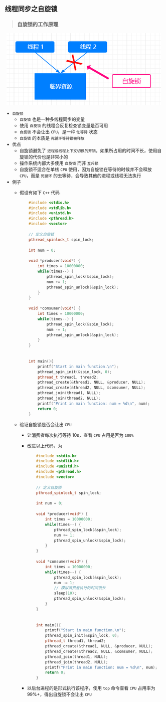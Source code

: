 ## 线程同步之自旋锁

>### 自旋锁的工作原理

<div align="center">
    <img src="img/spinlock.png" height="230" alt="" />
</div>

* `自旋锁`
    * `自旋锁` 也是一种多线程同步的变量
    * 使用 `自旋锁` 的线程会反复检查锁变量是否可用
    * `自旋锁` 不会让出 `CPU`，是一种 `忙等待` 状态
    * `自旋锁` 的本质是 `死循环等待锁被释放`
* 优点
    * 自旋锁避免了 `进程或线程上下文切换的开销`，如果所占用的时间不长，使用自旋锁的代价也是非常小的
    * 操作系统内部大多使用 `自旋锁` 而非 `互斥锁`
    * 自旋锁不适合在单核 `CPU` 使用，因为自旋锁在等待的时候并不会释放 `CPU`，而是 `死循环` 的去等待，会导致其他的进程或线程无法执行
* 例子
    * 假设有如下 `C++` 代码
    
        ```C++
            #include <stdio.h>
            #include <stdlib.h>
            #include <unistd.h>
            #include <pthread.h>
            #include <vector>
            
            // 定义自旋锁
            pthread_spinlock_t spin_lock;
            
            int num = 0;
            
            void *producer(void*) {
                int times = 10000000;
                while(times--) {
                    pthread_spin_lock(&spin_lock);
                    num += 1;
                    pthread_spin_unlock(&spin_lock);
                }
            }
            
            void *comsumer(void*) {
                int times = 10000000;
                while(times--) {
                    pthread_spin_lock(&spin_lock);
                    num -= 1;
                    pthread_spin_unlock(&spin_lock);
                }
            }
            
            
            int main(){
                printf("Start in main function.\n");
                pthread_spin_init(&spin_lock, 0);
                pthread_t thread1, thread2;
                pthread_create(&thread1, NULL, &producer, NULL);
                pthread_create(&thread2, NULL, &comsumer, NULL);
                pthread_join(thread1, NULL);
                pthread_join(thread2, NULL);
                printf("Print in main function: num = %d\n", num);
                return 0;
            }
        ```

    * 验证自旋锁是否会让出 `CPU`
        * 让消费者每次执行等待 10s，查看 `CPU` 占用是否为 `100%`
        * 改进以上代码，为
            
            ```C++
                #include <stdio.h>
                #include <stdlib.h>
                #include <unistd.h>
                #include <pthread.h>
                #include <vector>
                
                // 定义自旋锁
                pthread_spinlock_t spin_lock;
                
                int num = 0;
                
                void *producer(void*) {
                    int times = 10000000;
                    while(times--) {
                        pthread_spin_lock(&spin_lock);
                        num += 1;
                        pthread_spin_unlock(&spin_lock);
                    }
                }
                
                void *comsumer(void*) {
                    int times = 10000000;
                    while(times--) {
                        pthread_spin_lock(&spin_lock);
                        num -= 1;
                        // 模拟消费者执行的时间很长
                        sleep(10);
                        pthread_spin_unlock(&spin_lock);
                    }
                }
                
                
                int main(){
                    printf("Start in main function.\n");
                    pthread_spin_init(&spin_lock, 0);
                    pthread_t thread1, thread2;
                    pthread_create(&thread1, NULL, &producer, NULL);
                    pthread_create(&thread2, NULL, &comsumer, NULL);
                    pthread_join(thread1, NULL);
                    pthread_join(thread2, NULL);
                    printf("Print in main function: num = %d\n", num);
                    return 0;
                }
            ```
          
        * 以后台进程的是形式执行该程序，使用 `top` 命令查看 `CPU` 占用率为 99%+，得出自旋锁不会让出 `CPU`
